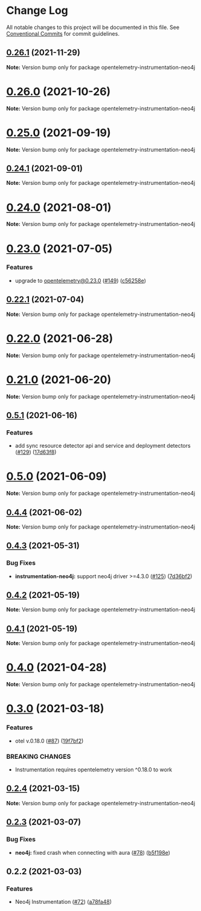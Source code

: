 # Change Log

All notable changes to this project will be documented in this file.
See [Conventional Commits](https://conventionalcommits.org) for commit guidelines.

## [0.26.1](https://github.com/aspecto-io/opentelemetry-ext-js/compare/opentelemetry-instrumentation-neo4j@0.26.0...opentelemetry-instrumentation-neo4j@0.26.1) (2021-11-29)

**Note:** Version bump only for package opentelemetry-instrumentation-neo4j





# [0.26.0](https://github.com/aspecto-io/opentelemetry-ext-js/compare/opentelemetry-instrumentation-neo4j@0.25.0...opentelemetry-instrumentation-neo4j@0.26.0) (2021-10-26)

**Note:** Version bump only for package opentelemetry-instrumentation-neo4j





# [0.25.0](https://github.com/aspecto-io/opentelemetry-ext-js/compare/opentelemetry-instrumentation-neo4j@0.24.1...opentelemetry-instrumentation-neo4j@0.25.0) (2021-09-19)

**Note:** Version bump only for package opentelemetry-instrumentation-neo4j





## [0.24.1](https://github.com/aspecto-io/opentelemetry-ext-js/compare/opentelemetry-instrumentation-neo4j@0.24.0...opentelemetry-instrumentation-neo4j@0.24.1) (2021-09-01)

**Note:** Version bump only for package opentelemetry-instrumentation-neo4j





# [0.24.0](https://github.com/aspecto-io/opentelemetry-ext-js/compare/opentelemetry-instrumentation-neo4j@0.23.0...opentelemetry-instrumentation-neo4j@0.24.0) (2021-08-01)

**Note:** Version bump only for package opentelemetry-instrumentation-neo4j





# [0.23.0](https://github.com/aspecto-io/opentelemetry-ext-js/compare/opentelemetry-instrumentation-neo4j@0.22.1...opentelemetry-instrumentation-neo4j@0.23.0) (2021-07-05)


### Features

* upgrade to opentelemetry@0.23.0 ([#149](https://github.com/aspecto-io/opentelemetry-ext-js/issues/149)) ([c56258e](https://github.com/aspecto-io/opentelemetry-ext-js/commit/c56258eba8885fa7ac9a2d26e4860c30f33fe513))





## [0.22.1](https://github.com/aspecto-io/opentelemetry-ext-js/compare/opentelemetry-instrumentation-neo4j@0.22.0...opentelemetry-instrumentation-neo4j@0.22.1) (2021-07-04)

**Note:** Version bump only for package opentelemetry-instrumentation-neo4j





# [0.22.0](https://github.com/aspecto-io/opentelemetry-ext-js/compare/opentelemetry-instrumentation-neo4j@0.21.0...opentelemetry-instrumentation-neo4j@0.22.0) (2021-06-28)

**Note:** Version bump only for package opentelemetry-instrumentation-neo4j





# [0.21.0](https://github.com/aspecto-io/opentelemetry-ext-js/compare/opentelemetry-instrumentation-neo4j@0.5.1...opentelemetry-instrumentation-neo4j@0.21.0) (2021-06-20)

**Note:** Version bump only for package opentelemetry-instrumentation-neo4j





## [0.5.1](https://github.com/aspecto-io/opentelemetry-ext-js/compare/opentelemetry-instrumentation-neo4j@0.5.0...opentelemetry-instrumentation-neo4j@0.5.1) (2021-06-16)


### Features

* add sync resource detector api and service and deployment detectors ([#129](https://github.com/aspecto-io/opentelemetry-ext-js/issues/129)) ([17d63f8](https://github.com/aspecto-io/opentelemetry-ext-js/commit/17d63f87e8103fecd9f6f906eed9931e2f5a4aaa))





# [0.5.0](https://github.com/aspecto-io/opentelemetry-ext-js/compare/opentelemetry-instrumentation-neo4j@0.4.4...opentelemetry-instrumentation-neo4j@0.5.0) (2021-06-09)

**Note:** Version bump only for package opentelemetry-instrumentation-neo4j





## [0.4.4](https://github.com/aspecto-io/opentelemetry-ext-js/compare/opentelemetry-instrumentation-neo4j@0.4.3...opentelemetry-instrumentation-neo4j@0.4.4) (2021-06-02)

**Note:** Version bump only for package opentelemetry-instrumentation-neo4j





## [0.4.3](https://github.com/aspecto-io/opentelemetry-ext-js/compare/opentelemetry-instrumentation-neo4j@0.4.2...opentelemetry-instrumentation-neo4j@0.4.3) (2021-05-31)


### Bug Fixes

* **instrumentation-neo4j:** support neo4j driver >=4.3.0 ([#125](https://github.com/aspecto-io/opentelemetry-ext-js/issues/125)) ([7d36bf2](https://github.com/aspecto-io/opentelemetry-ext-js/commit/7d36bf2df9a284f87bbec9be3cdc7d79ad087afd))





## [0.4.2](https://github.com/aspecto-io/opentelemetry-ext-js/compare/opentelemetry-instrumentation-neo4j@0.4.1...opentelemetry-instrumentation-neo4j@0.4.2) (2021-05-19)

**Note:** Version bump only for package opentelemetry-instrumentation-neo4j





## [0.4.1](https://github.com/aspecto-io/opentelemetry-ext-js/compare/opentelemetry-instrumentation-neo4j@0.4.0...opentelemetry-instrumentation-neo4j@0.4.1) (2021-05-19)

**Note:** Version bump only for package opentelemetry-instrumentation-neo4j





# [0.4.0](https://github.com/aspecto-io/opentelemetry-ext-js/compare/opentelemetry-instrumentation-neo4j@0.3.0...opentelemetry-instrumentation-neo4j@0.4.0) (2021-04-28)

**Note:** Version bump only for package opentelemetry-instrumentation-neo4j





# [0.3.0](https://github.com/aspecto-io/opentelemetry-ext-js/compare/opentelemetry-instrumentation-neo4j@0.2.4...opentelemetry-instrumentation-neo4j@0.3.0) (2021-03-18)


### Features

* otel v.0.18.0 ([#87](https://github.com/aspecto-io/opentelemetry-ext-js/issues/87)) ([19f7bf2](https://github.com/aspecto-io/opentelemetry-ext-js/commit/19f7bf2182e7fafa71817aa7038221755de68007))


### BREAKING CHANGES

* Instrumentation requires opentelemetry version ^0.18.0 to work





## [0.2.4](https://github.com/aspecto-io/opentelemetry-ext-js/compare/opentelemetry-instrumentation-neo4j@0.2.3...opentelemetry-instrumentation-neo4j@0.2.4) (2021-03-15)

**Note:** Version bump only for package opentelemetry-instrumentation-neo4j





## [0.2.3](https://github.com/aspecto-io/opentelemetry-ext-js/compare/opentelemetry-instrumentation-neo4j@0.2.2...opentelemetry-instrumentation-neo4j@0.2.3) (2021-03-07)


### Bug Fixes

* **neo4j:** fixed crash when connecting with aura ([#78](https://github.com/aspecto-io/opentelemetry-ext-js/issues/78)) ([b5f198e](https://github.com/aspecto-io/opentelemetry-ext-js/commit/b5f198e7f9111a8dbf121feeaf51f52d556e7c17))





## 0.2.2 (2021-03-03)


### Features

* Neo4j Instrumentation ([#72](https://github.com/aspecto-io/opentelemetry-ext-js/issues/72)) ([a78fa48](https://github.com/aspecto-io/opentelemetry-ext-js/commit/a78fa48a4946f7e8d1693c0fc8c1051c48606326))
